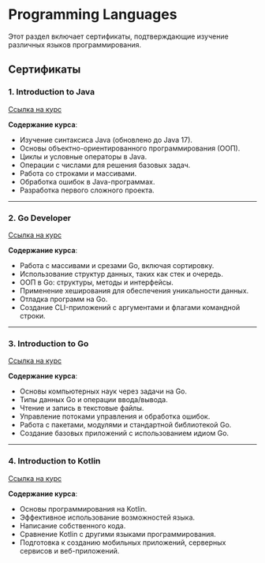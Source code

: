 # Programming Languages

Этот раздел включает сертификаты, подтверждающие изучение различных языков программирования.

## Сертификаты

### 1. **Introduction to Java**
[Ссылка на курс](https://hyperskill.org/courses/8)

**Содержание курса**:
- Изучение синтаксиса Java (обновлено до Java 17).
- Основы объектно-ориентированного программирования (ООП).
- Циклы и условные операторы в Java.
- Операции с числами для решения базовых задач.
- Работа со строками и массивами.
- Обработка ошибок в Java-программах.
- Разработка первого сложного проекта.

---

### 2. **Go Developer**
[Ссылка на курс](https://hyperskill.org/courses/25)

**Содержание курса**:
- Работа с массивами и срезами Go, включая сортировку.
- Использование структур данных, таких как стек и очередь.
- ООП в Go: структуры, методы и интерфейсы.
- Применение хеширования для обеспечения уникальности данных.
- Отладка программ на Go.
- Создание CLI-приложений с аргументами и флагами командной строки.

---

### 3. **Introduction to Go**
[Ссылка на курс](https://hyperskill.org/courses/81)

**Содержание курса**:
- Основы компьютерных наук через задачи на Go.
- Типы данных Go и операции ввода/вывода.
- Чтение и запись в текстовые файлы.
- Управление потоками управления и обработка ошибок.
- Работа с пакетами, модулями и стандартной библиотекой Go.
- Создание базовых приложений с использованием идиом Go.

---

### 4. **Introduction to Kotlin**
[Ссылка на курс](https://hyperskill.org/courses/69)

**Содержание курса**:
- Основы программирования на Kotlin.
- Эффективное использование возможностей языка.
- Написание собственного кода.
- Сравнение Kotlin с другими языками программирования.
- Подготовка к созданию мобильных приложений, серверных сервисов и веб-приложений.
